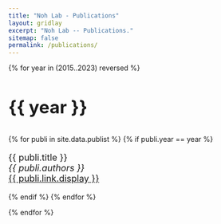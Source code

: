 ```yaml
---
title: "Noh Lab - Publications"
layout: gridlay
excerpt: "Noh Lab -- Publications."
sitemap: false
permalink: /publications/
---
```



<!-- # Publications
## Highlights
(For a full list see [below](#full-list) or go to [Google Scholar](https://scholar.google.com/citations?user=Q0Z_uB8AAAAJ&hl=en), [ResearcherID](https://publons.com/researcher/1296422/seong-jin-noh/))
To be updated soon..
{% assign number_printed = 0 %}
{% for publi in site.data.publist %}
{% assign even_odd = number_printed | modulo: 2 %}
{% if publi.highlight == 1 %}
{% if even_odd == 0 %}
<div class="row">
{% endif %}
<div class="col-sm-6 clearfix">
 <div class="well">
  <pubtit>{{ publi.title }}</pubtit>
  <img src="{{ site.url }}{{ site.baseurl }}/images/pubpic/{{ publi.image }}" class="img-responsive" width="33%" style="float: left" />
  <p>{{ publi.description }}</p>
  <p><em>{{ publi.authors }}</em></p>
  <p><strong><a href="{{ publi.link.url }}">{{ publi.link.display }}</a></strong></p>
  <p class="text-danger"><strong> {{ publi.news1 }}</strong></p>
  <p> {{ publi.news2 }}</p>
 </div>
</div>
{% assign number_printed = number_printed | plus: 1 %}
{% if even_odd == 1 %}
</div>
{% endif %}
{% endif %}
{% endfor %}
{% assign even_odd = number_printed | modulo: 2 %}
{% if even_odd == 1 %}
</div>
{% endif %}
<p> &nbsp; </p> -->


<!-- ## Full List -->
{% for year in (2015..2023) reversed %}
  <h3 style="font-size: 35px;">{{ year }}</h3>
  
  {% for publi in site.data.publist %}
   {% if publi.year == year %}
   <p style="font-size: 18px;">
    {{ publi.title }} <br />
    <em>{{ publi.authors }} </em> <br />
    <a href="{{ publi.link.url }}">{{ publi.link.display }}</a>
   </p>
   {% endif %}
  {% endfor %}
  
 {% endfor %}





